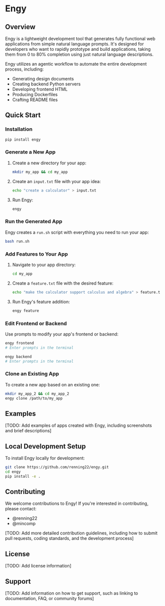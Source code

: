 # Engy

## Overview

Engy is a lightweight development tool that generates fully functional web applications from simple natural language prompts. It's designed for developers who want to rapidly prototype and build applications, taking them from 0 to 80% completion using just natural language descriptions.

Engy utilizes an agentic workflow to automate the entire development process, including:
- Generating design documents
- Creating backend Python servers
- Developing frontend HTML
- Producing Dockerfiles
- Crafting README files

## Quick Start

### Installation

```bash
pip install engy
```

### Generate a New App

1. Create a new directory for your app:
   ```bash
   mkdir my_app && cd my_app
   ```

2. Create an `input.txt` file with your app idea:
   ```bash
   echo "create a calculator" > input.txt
   ```

3. Run Engy:
   ```bash
   engy
   ```

### Run the Generated App

Engy creates a `run.sh` script with everything you need to run your app:

```bash
bash run.sh
```

### Add Features to Your App

1. Navigate to your app directory:
   ```bash
   cd my_app
   ```

2. Create a `feature.txt` file with the desired feature:
   ```bash
   echo "make the calculator support calculus and algebra" > feature.txt
   ```

3. Run Engy's feature addition:
   ```bash
   engy feature
   ```

### Edit Frontend or Backend

Use prompts to modify your app's frontend or backend:

```bash
engy frontend
# Enter prompts in the terminal
```

```bash
engy backend
# Enter prompts in the terminal
```

### Clone an Existing App

To create a new app based on an existing one:

```bash
mkdir my_app_2 && cd my_app_2
engy clone /path/to/my_app
```

## Examples

[TODO: Add examples of apps created with Engy, including screenshots and brief descriptions]

## Local Development Setup

To install Engy locally for development:

```bash
git clone https://github.com/renning22/engy.git
cd engy
pip install -e .
```

## Contributing

We welcome contributions to Engy! If you're interested in contributing, please contact:
- @renning22
- @mincomp

[TODO: Add more detailed contribution guidelines, including how to submit pull requests, coding standards, and the development process]

## License

[TODO: Add license information]

## Support

[TODO: Add information on how to get support, such as linking to documentation, FAQ, or community forums]